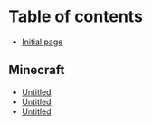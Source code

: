 # Table of contents

* [Initial page](README.md)

## Minecraft <a id="minecraft-1"></a>

* [Untitled](minecraft-1/untitled-1.md)
* [Untitled](minecraft-1/untitled.md)
* [Untitled](minecraft-1/untitled-2.md)

